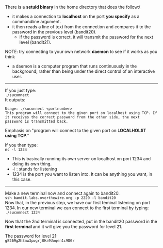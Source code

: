 There is a **setuid binary** in the home directory that does the follow:\
- it makes a connection to **localhost** on the port **you specify** as a commandline argument.
- it then reads a line of text from the connection and compares it to the password in the previous level (bandit20).
    - if the password is correct, it will transmit the password for the next level (bandit21).

NOTE: try connecting to your own network **daemon** to see if it works as you think
- a daemon is a computer program that runs continuously in the background, rather than being under the direct control of an interactive user.

- - - 

If you just type:\
`./suconnect`\
It outputs: 
```
Usage: ./suconnect <portnumber>
This program will connect to the given port on localhost using TCP. If it receives the correct password from the other side, the next password is transmitted back.
```
Emphasis on "program will connect to the given port on **LOCALHOLST using TCP**."

If you then type:\
`nc -l 1234`
- This is basically running its own server on localhost on port 1234 and doing its own thing.
- -l : stands for listening
- 1234 is the port you want to listen into.  It can be anything you want, in this case.

- - -

Make a new terminal now and connect again to bandit20.\
`ssh bandit.labs.overthewire.org -p 2220 -l bandit20`\
Now that, in the previous step, we have our first teminal listening on port 1234.  In our new terminal we can connect to the first terminal by typing:\
`./suconnect 1234`


Now that the 2nd terminal is connected, put in the bandit20 password in the **first terminal** and it will give you the password for level 21.


The password for level 21:\
`gE269g2h3mw3pwgrj0Ha9Uoqen1c9DGr`
